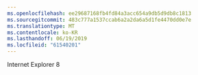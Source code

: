 ```yaml
---
ms.openlocfilehash: ee29687168fb4fd84a3acc654a9db5d9db8c1813
ms.sourcegitcommit: 483c777a1537ccab6a2a2da6a5d1fe4470dd0e7e
ms.translationtype: MT
ms.contentlocale: ko-KR
ms.lasthandoff: 06/19/2019
ms.locfileid: "61540201"
---
```

Internet Explorer 8